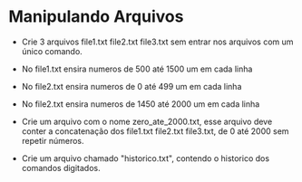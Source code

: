 # Manipulando Arquivos

* Crie 3 arquivos file1.txt file2.txt file3.txt sem entrar nos arquivos com um
único comando.

* No file1.txt ensira numeros de 500 até 1500 um em cada linha

* No file2.txt ensira numeros de 0 até 499 um em cada linha

* No file2.txt ensira numeros de 1450 até 2000 um em cada linha

* Crie um arquivo com o nome zero_ate_2000.txt, esse arquivo deve conter a
concatenação dos file1.txt file2.txt file3.txt, de 0 até 2000 sem repetir
números.

* Crie um arquivo chamado "historico.txt", contendo o historico dos comandos
digitados.
